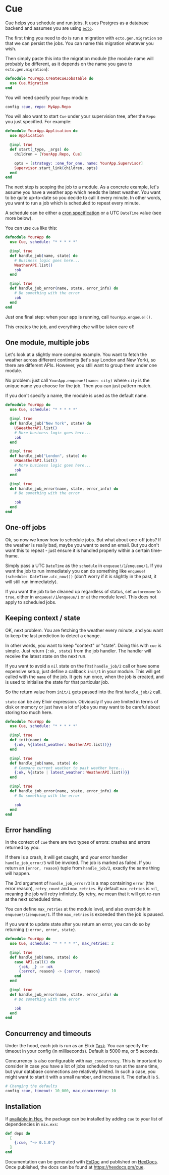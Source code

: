 # Cue

Cue helps you schedule and run jobs. It uses Postgres as a database backend and assumes you are using [`ecto`](https://hexdocs.pm/ecto/Ecto.html).

The first thing you need to do is run a migration with `ecto.gen.migration` so that we can persist the jobs. You can name this migration whatever you wish.

Then simply paste this into the migration module (the module name will probably be different, as it depends on the name you gave to `ecto.gen.migration`):

```elixir
defmodule YourApp.CreateCueJobsTable do
  use Cue.Migration
end
```

You will need specify your `Repo` module:

```elixir
config :cue, repo: MyApp.Repo
```

You will also want to start `Cue` under your supervision tree, after the `Repo` you just specified. For example:

```elixir
defmodule YourApp.Application do
  use Application

  @impl true
  def start(_type, _args) do
    children = [YourApp.Repo, Cue]

    opts = [strategy: :one_for_one, name: YourApp.Supervisor]
    Supervisor.start_link(children, opts)
  end
end
```

The next step is scoping the job to a module. As a concrete example, let's assume you have a weather app which needs the latest weather. You want to be quite up-to-date so you decide to call it every minute. In other words, you want to run a job which is scheduled to repeat every minute.

A schedule can be either a [cron specification](https://crontab.guru/) or a UTC `DateTime` value (see more below).

You can use `cue` like this:

```elixir
defmodule YourApp do
  use Cue, schedule: "* * * * *"

  @impl true
  def handle_job(name, state) do
    # Business logic goes here...
    WeatherAPI.list()
    :ok
  end

  @impl true
  def handle_job_error(name, state, error_info) do
    # Do something with the error
    :ok
  end
end
```

Just one final step: when your app is running, call `YourApp.enqueue!()`.

This creates the job, and everything else will be taken care of!

## One module, multiple jobs

Let's look at a slightly more complex example. You want to fetch the weather across different continents (let's say London and New York), so there are different APIs. However, you still want to group them under one module.

No problem: just call `YourApp.enqueue!(name: city)` where `city` is the unique name you choose for the job. Then you can just pattern match.

If you don't specify a name, the module is used as the default name.

```elixir
defmodule YourApp do
  use Cue, schedule: "* * * * *"

  @impl true
  def handle_job("New York", state) do
    USWeatherAPI.list()
    # More business logic goes here...
    :ok
  end

  @impl true
  def handle_job("London", state) do
    UKWeatherAPI.list()
    # More business logic goes here...
    :ok
  end

  @impl true
  def handle_job_error(name, state, error_info) do
    # Do something with the error

    :ok
  end
end
```

## One-off jobs

Ok, so now we know how to schedule jobs. But what about one-off jobs? If the weather is really bad, maybe you want to send an email. But you don't want this to repeat - just ensure it is handled properly within a certain time-frame.

Simply pass a UTC `DateTime` as the `schedule` in `enqueue!/1`/`enqueue/1`. If you want the job to run immediately you can do something like `enqueue!(schedule: DateTime.utc_now())` (don't worry if it is slightly in the past, it will still run immediately).

If you want the job to be cleaned up regardless of status, set `autoremove` to `true`, either in `enqueue!/1`/`enqueue/1` or at the module level. This does not apply to scheduled jobs.

## Keeping context / state

OK, next problem. You are fetching the weather every minute, and you want to keep the last prediction to detect a change.

In other words, you want to keep "context" or "state". Doing this with `cue` is simple. Just return `{:ok, state}` from the job handler. The handler will receive the latest state on the next run.

If you want to avoid a `nil` state on the first `handle_job/2` call or have some expensive setup, just define a callback `init/1` in your module. This will get called with the `name` of the job. It gets run once, when the job is created, and is used to initialise the state for that particular job.

So the return value from `init/1` gets passed into the first `handle_job/2` call.

`state` can be any Elixir expression. Obviously if you are limited in terms of disk or memory or just have a lot of jobs you may want to be careful about storing too much here.

```elixir
defmodule YourApp do
  use Cue, schedule: "* * * * *"

  @impl true
  def init(name) do
    {:ok, %{latest_weather: WeatherAPI.list()}}
  end

  @impl true
  def handle_job(name, state) do
    # Compare current weather to past weather here...
    {:ok, %{state | latest_weather: WeatherAPI.list()}}
  end

  @impl true
  def handle_job_error(name, state, error_info) do
    # Do something with the error

    :ok
  end
end
```

## Error handling

In the context of `cue` there are two types of errors: crashes and errors returned by you.

If there is a crash, it will get caught, and your error handler `handle_job_error/3` will be invoked. The job is marked as failed. If you return an `{error, reason}` tuple from `handle_job/2`, exactly the same thing will happen.

The 3rd argument of `handle_job_error/3` is a map containing `error` (the error reason), `retry_count` and `max_retries`. By default `max_retries` is `nil`, meaning the job will retry infinitely. By retry, we mean that it will get re-run at the next scheduled time.

You can define `max_retries` at the module level, and also override it in `enqueue!/1`/`enqueue/1`. If the `max_retries` is exceeded then the job is paused.

If you want to update state after you return an error, you can do so by returning `{:error, error, state}`.

```elixir
defmodule YourApp do
  use Cue, schedule: "* * * * *", max_retries: 2

  @impl true
  def handle_job(name, state) do
    case API.call() do
      {:ok, _} -> :ok
      {:error, reason} -> {:error, reason}
    end
  end

  @impl true
  def handle_job_error(name, state, error_info) do
    # Do something with the error

    :ok
  end
end
```

## Concurrency and timeouts

Under the hood, each job is run as an Elixir [`Task`](https://hexdocs.pm/elixir/Task.html). You can specify the timeout in your config (in milliseconds). Default is 5000 ms, or 5 seconds.

Concurrency is also configurable with `max_concurrency`. This is important to consider in case you have a lot of jobs scheduled to run at the same time, but your database connections are relatively limited. In such a case, you might want to start it with a small number, and increase it. The default is `5`.

```elixir
# Changing the defaults
config :cue, timeout: 10_000, max_concurrency: 10
```

## Installation

If [available in Hex](https://hex.pm/docs/publish), the package can be installed
by adding `cue` to your list of dependencies in `mix.exs`:

```elixir
def deps do
  [
    {:cue, "~> 0.1.0"}
  ]
end
```

Documentation can be generated with [ExDoc](https://github.com/elixir-lang/ex_doc)
and published on [HexDocs](https://hexdocs.pm). Once published, the docs can
be found at <https://hexdocs.pm/cue>.

